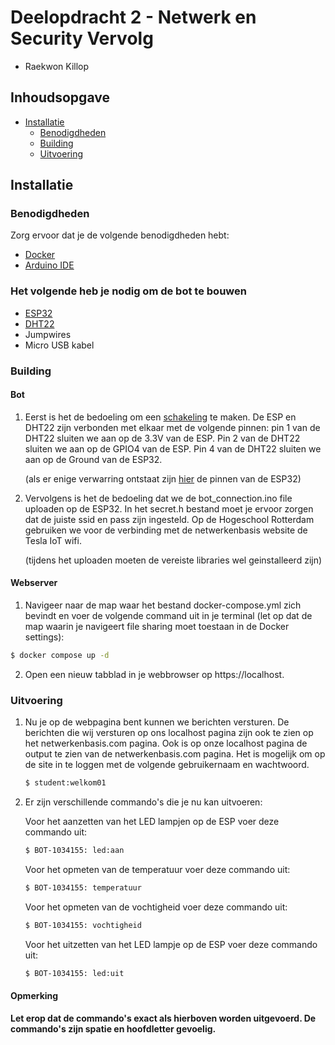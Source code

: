 # Deelopdracht 2 - Netwerk en Security Vervolg
- Raekwon Killop
## Inhoudsopgave

- [Installatie](#installatie)
    - [Benodigdheden](#benodigdheden)
    - [Building](#building)
    - [Uitvoering](#uitvoering)

## Installatie

### Benodigdheden
Zorg ervoor dat je de volgende benodigdheden hebt:

- [Docker](https://www.docker.com/products/docker-desktop/) 
- [Arduino IDE](https://www.arduino.cc/en/software)

### Het volgende heb je nodig om de bot te bouwen

- [ESP32](https://www.otronic.nl/nl/nodemcu-esp32-s-4mb-wroom-38-pins.html)
- [DHT22](https://www.distrelec.nl/nl/dht22-temperatuur-en-vochtigheidssensor-5v-adafruit-385/p/30129240)
- Jumpwires
- Micro USB kabel


### Building

#### Bot
1. Eerst is het de bedoeling om een [schakeling](https://github.com/Raekwon1603/Netwerken-Security-Vervolg/blob/main/SKETCH_bb.png) te maken. De ESP en DHT22 zijn verbonden met elkaar met de volgende pinnen: pin 1 van de DHT22 sluiten we aan op de 3.3V van de ESP. Pin 2 van de DHT22 sluiten we aan op de GPIO4  van de ESP. Pin 4 van de DHT22 sluiten we aan op de Ground van de ESP32. 

    (als er enige verwarring ontstaat zijn [hier](https://www.google.com/url?sa=i&url=https%3A%2F%2Flastminuteengineers.com%2Fesp32-pinout-reference%2F&psig=AOvVaw2nD_cULAiukdivdMcDJ_ws&ust=1680090021308000&source=images&cd=vfe&ved=0CBAQjRxqFwoTCICx6ZrF_v0CFQAAAAAdAAAAABAk) de pinnen van de ESP32)

2. Vervolgens is het de bedoeling dat we de bot_connection.ino file uploaden op de ESP32. In het secret.h bestand moet je ervoor zorgen dat de juiste ssid en pass zijn ingesteld. Op de Hogeschool Rotterdam gebruiken we voor de verbinding met de netwerkenbasis website de Tesla IoT wifi.

    (tijdens het uploaden moeten de vereiste libraries wel geinstalleerd zijn)
#### Webserver
1. Navigeer naar de map waar het bestand docker-compose.yml zich bevindt en voer de volgende command uit in je terminal (let op dat de map waarin je navigeert file sharing moet toestaan in de Docker settings):

```bash
$ docker compose up -d
```
2. Open een nieuw tabblad in je webbrowser op https://localhost. 

### Uitvoering 
1. Nu je op de webpagina bent kunnen we berichten versturen. De berichten die wij versturen op ons localhost pagina zijn ook te zien op het netwerkenbasis.com pagina. Ook is op onze localhost pagina  de output te zien van de netwerkenbasis.com pagina. Het is mogelijk om op de site in te loggen met de volgende gebruikernaam en wachtwoord.

    ```bash
    $ student:welkom01
    ```

2. Er zijn verschillende commando's die je nu kan uitvoeren:

    Voor het aanzetten van het LED lampjen op de ESP voer deze commando uit:

    ```bash
    $ BOT-1034155: led:aan
    ```

    Voor het opmeten van de temperatuur voer deze commando uit:
     ```bash
    $ BOT-1034155: temperatuur
    ```
    
    Voor het opmeten van de vochtigheid voer deze commando uit: 
    ```bash
    $ BOT-1034155: vochtigheid
    ```

    Voor het uitzetten van het LED lampje op de ESP voer deze commando uit:
    ```bash
    $ BOT-1034155: led:uit
    ```
#### Opmerking
**Let erop dat de commando's exact als hierboven worden uitgevoerd. De commando's zijn spatie en hoofdletter gevoelig.**
